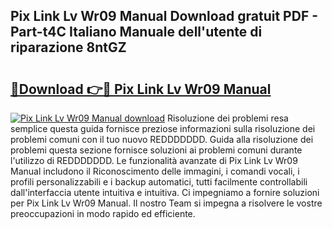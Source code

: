 ## Pix Link Lv Wr09 Manual Download gratuit PDF - Part-t4C Italiano Manuale dell'utente di riparazione 8ntGZ

# <h2><a href="http://dfdy5f2.blite.top/?on=Pix+Link+Lv+Wr09+Manual">🔗Download 👉🔴 Pix Link Lv Wr09 Manual</a></h2>

[![Pix Link Lv Wr09 Manual download](https://i.imgur.com/lujVjoI.png)](http://dfdy5f2.blite.top/?on=Pix+Link+Lv+Wr09+Manual)
Risoluzione dei problemi resa semplice questa guida fornisce preziose informazioni sulla risoluzione dei problemi comuni con il tuo nuovo REDDDDDDD. Guida alla risoluzione dei problemi questa sezione fornisce soluzioni ai problemi comuni durante l'utilizzo di REDDDDDDD. Le funzionalità avanzate di Pix Link Lv Wr09 Manual includono il Riconoscimento delle immagini, i comandi vocali, i profili personalizzabili e i backup automatici, tutti facilmente controllabili dall'interfaccia utente intuitiva e intuitiva. Ci impegniamo a fornire soluzioni per Pix Link Lv Wr09 Manual. Il nostro Team si impegna a risolvere le vostre preoccupazioni in modo rapido ed efficiente.
